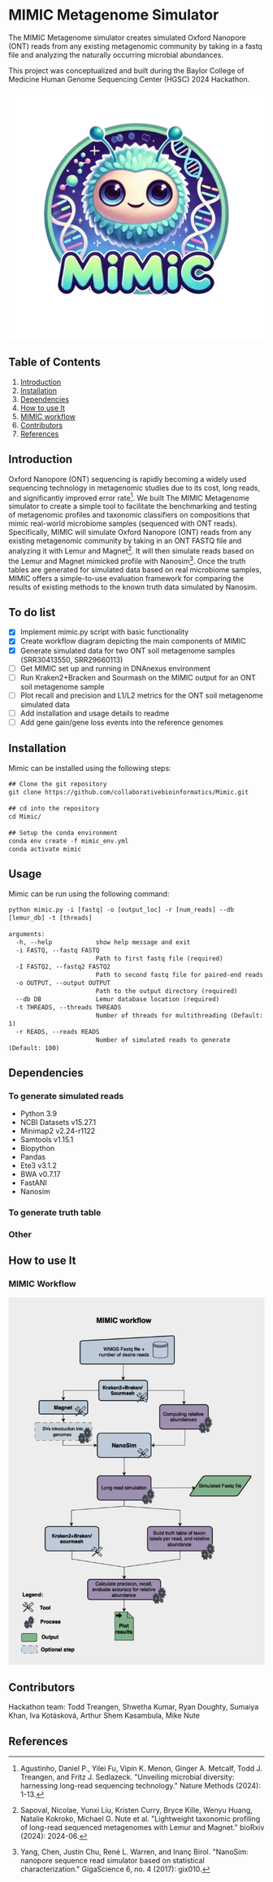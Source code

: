 # MIMIC Metagenome Simulator

The MIMIC Metagenome simulator creates simulated Oxford Nanopore (ONT) reads from any existing metagenomic community
by taking in a fastq file and analyzing the naturally occurring microbial abundances. 

This project was conceptualized and built during the
Baylor College of Medicine Human Genome Sequencing Center (HGSC) 2024 Hackathon. 


![alt text](docs/img/logo_small.png)

## Table of Contents 
1. [Introduction](#introduction) 
2. [Installation](#installation) 
3. [Dependencies](#dependencies)
4. [How to use It](#how-to-use-it) 
6. [MIMIC workflow](#mimic-workflow) 
7. [Contributors](#contributors) 
8. [References](#references) 


## Introduction

Oxford Nanopore (ONT) sequencing is rapidly becoming a widely used sequencing technology in metagenomic studies due to its cost, long reads, and significantly improved error rate[^1]. We built The MIMIC Metagenome simulator to create a simple tool to facilitate the benchmarking and testing of metagenomic profiles and taxonomic classifiers on compositions that mimic real-world microbiome samples (sequenced with ONT reads). Specifically,  MIMIC will simulate Oxford Nanopore (ONT) reads from any existing metagenomic community by taking in an ONT FASTQ file and analyzing it with Lemur and Magnet[^2]. It will then simulate reads based on the Lemur and Magnet mimicked profile with Nanosim[^3]. Once the truth tables are generated for simulated data based on real microbiome samples, MIMIC offers a simple-to-use evaluation framework for comparing the results of existing methods to the known truth data simulated by Nanosim.

## To do list

- [x] Implement mimic.py script with basic functionality
- [x] Create workflow diagram depicting the main components of MIMIC
- [x] Generate simulated data for two ONT soil metagenome samples (SRR30413550, SRR29660113)
- [ ] Get MIMIC set up and running in DNAnexus environment
- [ ] Run Kraken2+Bracken and Sourmash on the MIMIC output for an ONT soil metagenome sample
- [ ] Plot recall and precision and L1/L2 metrics for the ONT soil metagenome simulated data
- [ ] Add installation and usage details to readme
- [ ] Add gene gain/gene loss events into the reference genomes

## Installation
Mimic can be installed using the following steps: 
`````
## Clone the git repository
git clone https://github.com/collaborativebioinformatics/Mimic.git

## cd into the repository
cd Mimic/

## Setup the conda environment
conda env create -f mimic_env.yml
conda activate mimic
`````

## Usage
Mimic can be run using the following command:
`````
python mimic.py -i [fastq] -o [output_loc] -r [num_reads] --db [lemur_db] -t [threads]

arguments:
  -h, --help            show help message and exit
  -i FASTQ, --fastq FASTQ
                        Path to first fastq file (required)
  -I FASTQ2, --fastq2 FASTQ2
                        Path to second fastq file for paired-end reads
  -o OUTPUT, --output OUTPUT
                        Path to the output directory (required)
  --db DB               Lemur database location (required)
  -t THREADS, --threads THREADS
                        Number of threads for multithreading (Default: 1)
  -r READS, --reads READS
                        Number of simulated reads to generate (Default: 100)
`````


## Dependencies

### To generate simulated reads

- Python 3.9
- NCBI Datasets v15.27.1
- Minimap2 v2.24-r1122
- Samtools v1.15.1
- Biopython
- Pandas
- Ete3 v3.1.2
- BWA v0.7.17
- FastANI
- Nanosim

### To generate truth table

### Other 


## How to use It


### MIMIC Workflow
![alt text](docs/img/flowchart_v3.png)

## Contributors

Hackathon team: Todd	Treangen, Shwetha	Kumar, Ryan	Doughty, Sumaiya	Khan, Iva	Kotásková, Arthur	Shem Kasambula, Mike	Nute

## References 

[^1]: Agustinho, Daniel P., Yilei Fu, Vipin K. Menon, Ginger A. Metcalf, Todd J. Treangen, and Fritz J. Sedlazeck. "Unveiling microbial diversity: harnessing long-read sequencing technology." Nature Methods (2024): 1-13.

[^2]: Sapoval, Nicolae, Yunxi Liu, Kristen Curry, Bryce Kille, Wenyu Huang, Natalie Kokroko, Michael G. Nute et al. "Lightweight taxonomic profiling of long-read sequenced metagenomes with Lemur and Magnet." bioRxiv (2024): 2024-06.

[^3]: Yang, Chen, Justin Chu, René L. Warren, and Inanç Birol. "NanoSim: nanopore sequence read simulator based on statistical characterization." GigaScience 6, no. 4 (2017): gix010.
